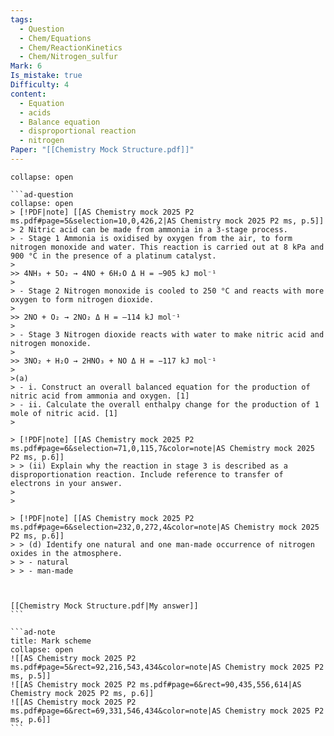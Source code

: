 ```yaml
---
tags:
  - Question
  - Chem/Equations
  - Chem/ReactionKinetics
  - Chem/Nitrogen_sulfur
Mark: 6
Is_mistake: true
Difficulty: 4
content:
  - Equation
  - acids
  - Balance equation
  - disproportional reaction
  - nitrogen
Paper: "[[Chemistry Mock Structure.pdf]]"
---
```

````ad-example
collapse: open

```ad-question
collapse: open
> [!PDF|note] [[AS Chemistry mock 2025 P2 ms.pdf#page=5&selection=10,0,426,2|AS Chemistry mock 2025 P2 ms, p.5]]
> 2 Nitric acid can be made from ammonia in a 3-stage process. 
> - Stage 1 Ammonia is oxidised by oxygen from the air, to form nitrogen monoxide and water. This reaction is carried out at 8 kPa and 900 °C in the presence of a platinum catalyst. 
>
>> 4NH₃ + 5O₂ → 4NO + 6H₂O Δ H = −905 kJ mol⁻¹
>
> - Stage 2 Nitrogen monoxide is cooled to 250 °C and reacts with more oxygen to form nitrogen dioxide. 
>
>> 2NO + O₂ → 2NO₂ Δ H = –114 kJ mol⁻¹ 
>
> - Stage 3 Nitrogen dioxide reacts with water to make nitric acid and nitrogen monoxide. 
>
>> 3NO₂ + H₂O → 2HNO₃ + NO Δ H = −117 kJ mol⁻¹ 
>
>(a) 
> - i. Construct an overall balanced equation for the production of nitric acid from ammonia and oxygen. [1] 
> - ii. Calculate the overall enthalpy change for the production of 1 mole of nitric acid. [1]
>

> [!PDF|note] [[AS Chemistry mock 2025 P2 ms.pdf#page=6&selection=71,0,115,7&color=note|AS Chemistry mock 2025 P2 ms, p.6]]
> > (ii) Explain why the reaction in stage 3 is described as a disproportionation reaction. Include reference to transfer of electrons in your answer.
> 
> 

> [!PDF|note] [[AS Chemistry mock 2025 P2 ms.pdf#page=6&selection=232,0,272,4&color=note|AS Chemistry mock 2025 P2 ms, p.6]]
> > (d) Identify one natural and one man-made occurrence of nitrogen oxides in the atmosphere. 
> > - natural
> > - man-made



[[Chemistry Mock Structure.pdf|My answer]]
```

```ad-note
title: Mark scheme
collapse: open
![[AS Chemistry mock 2025 P2 ms.pdf#page=5&rect=92,216,543,434&color=note|AS Chemistry mock 2025 P2 ms, p.5]]
![[AS Chemistry mock 2025 P2 ms.pdf#page=6&rect=90,435,556,614|AS Chemistry mock 2025 P2 ms, p.6]]
![[AS Chemistry mock 2025 P2 ms.pdf#page=6&rect=69,331,546,434&color=note|AS Chemistry mock 2025 P2 ms, p.6]]
```

````

